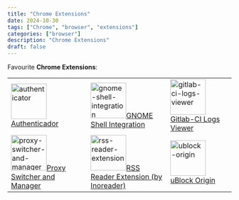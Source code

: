 ```yaml
---
title: "Chrome Extensions"
date: 2024-10-30
tags: ["Chrome", "browser", "extensions"]
categories: ["browser"]
description: "Chrome Extensions"
draft: false
---
```


Favourite **Chrome Extensions**:

|      |    |    |
|  --  | -- | -- |
|  <a href="https://chromewebstore.google.com/detail/authenticator/bhghoamapcdpbohphigoooaddinpkbai"><img src="https://authenticator.cc/assets/logo/logo.svg" alt="authenticator" width="80" height="80">Authenticador</a>  |  <a href="https://chromewebstore.google.com/detail/gnome-shell-integration/gphhapmejobijbbhgpjhcjognlahblep"><img src="https://lh3.googleusercontent.com/dRDUauggVeTXnvQjdfnld4RlfMPaijXPw-KD48jGRLbASNY2X-JHLGGwOHKiybqhww1fwG33B1iCHw9NjjvGdaJPvA=s60" alt="gnome-shell-integration" width="80" height="80">GNOME Shell Integration</a>  |  <a href="https://chromewebstore.google.com/detail/gtlb-ci-logs-viewer/mjjniaplbhdjmhkmfknkbemfjghofaff"><img src="https://lh3.googleusercontent.com/cGNLCv-IZBdBWxGJnnsGhTlCql7Ql3L9g0YyW-70Rx3GI23Rm8vMSxhV-J3BtTWUKwhbnQr0h1DT7eX5hNQMjTckqQ=s60" alt="gitlab-ci-logs-viewer" width="80" height="80">Gitlab-CI Logs Viewer</a>  |
|  <a href="https://chromewebstore.google.com/detail/proxy-switcher-and-manage/onnfghpihccifgojkpnnncpagjcdbjod"><img src="https://lh3.googleusercontent.com/9JXImLogFEFil7Qx4_qBCtehFqb-cP7Nn4p66PlRafT9QcZ39eKaPXr-t1LeU-tJWz-iZCACqQC7F_8GZV97S6e2=s60" alt="proxy-switcher-and-manager" width="80" height="80">Proxy Switcher and Manager</a>  |  <a href="https://chromewebstore.google.com/detail/rss-reader-extension-by-i/kfimphpokifbjgmjflanmfeppcjimgah"><img src="https://lh3.googleusercontent.com/_zij22GOvWGmeIb7D3HelgDJKa-GpqmXfX1s2vS-xZAcn8hbQaWiFCbUWv9ZSTD2eCN4b-o07koygZ0sR0yY3xEBzQ=s60" alt="rss-reader-extension" width="80" height="80">RSS Reader Extension (by Inoreader)</a>   |  <a href="https://chromewebstore.google.com/detail/ublock-origin/cjpalhdlnbpafiamejdnhcphjbkeiagm"><img src="https://lh3.googleusercontent.com/rrgyVBVte7CfjjeTU-rCHDKba7vtq-yn3o8-10p5b6QOj_2VCDAO3VdggV5fUnugbG2eDGPPjoJ9rsiU_tUZBExgLGc=s60" alt="ublock-origin" width="80" height="80">uBlock Origin</a>   |